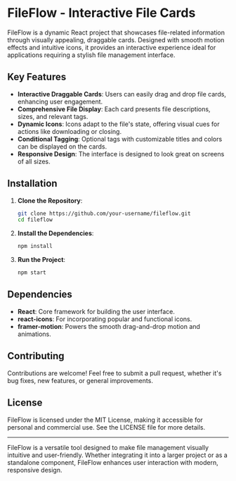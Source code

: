 

# FileFlow - Interactive File Cards

FileFlow is a dynamic React project that showcases file-related information through visually appealing, draggable cards. Designed with smooth motion effects and intuitive icons, it provides an interactive experience ideal for applications requiring a stylish file management interface.

## Key Features

- **Interactive Draggable Cards**: Users can easily drag and drop file cards, enhancing user engagement.
- **Comprehensive File Display**: Each card presents file descriptions, sizes, and relevant tags.
- **Dynamic Icons**: Icons adapt to the file's state, offering visual cues for actions like downloading or closing.
- **Conditional Tagging**: Optional tags with customizable titles and colors can be displayed on the cards.
- **Responsive Design**: The interface is designed to look great on screens of all sizes.

## Installation

1. **Clone the Repository**:

    ```bash
    git clone https://github.com/your-username/fileflow.git
    cd fileflow
    ```

2. **Install the Dependencies**:

    ```bash
    npm install
    ```

3. **Run the Project**:

    ```bash
    npm start
    ```

## Dependencies

- **React**: Core framework for building the user interface.
- **react-icons**: For incorporating popular and functional icons.
- **framer-motion**: Powers the smooth drag-and-drop motion and animations.

## Contributing

Contributions are welcome! Feel free to submit a pull request, whether it's bug fixes, new features, or general improvements.

## License

FileFlow is licensed under the MIT License, making it accessible for personal and commercial use. See the LICENSE file for more details.

---

FileFlow is a versatile tool designed to make file management visually intuitive and user-friendly. Whether integrating it into a larger project or as a standalone component, FileFlow enhances user interaction with modern, responsive design.

